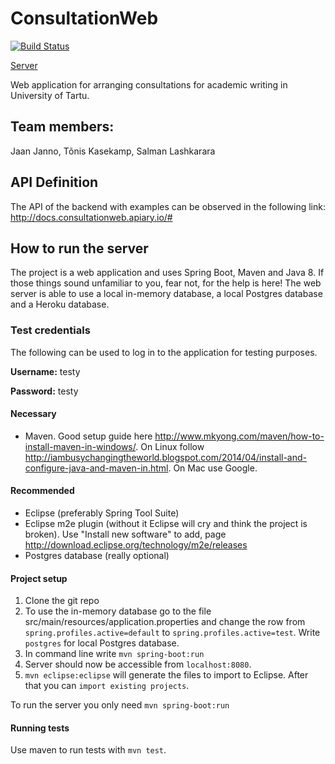 # ConsultationWeb
[![Build Status](https://travis-ci.org/JaanJanno/ConsultationWeb.svg?branch=master)](https://travis-ci.org/JaanJanno/ConsultationWeb)

[Server](http://avok.herokuapp.com/)

Web application for arranging consultations for academic writing in University of Tartu.

## Team members:

Jaan Janno,
Tõnis Kasekamp, 
Salman Lashkarara

## API Definition
The API of the backend with examples can be observed in the following link:
http://docs.consultationweb.apiary.io/#

## How to run the server
The project is a web application and uses Spring Boot, Maven and Java 8. If those things sound unfamiliar to you, fear not, for the help is here!
The web server is able to use a local in-memory database, a local Postgres database and a Heroku database.

### Test credentials

The following can be used to log in to the application for testing purposes.

**Username:** testy

**Password:** testy

#### Necessary
* Maven. Good setup guide here http://www.mkyong.com/maven/how-to-install-maven-in-windows/. On Linux follow http://iambusychangingtheworld.blogspot.com/2014/04/install-and-configure-java-and-maven-in.html. On Mac use Google.

#### Recommended
* Eclipse (preferably Spring Tool Suite)
* Eclipse m2e plugin (without it Eclipse will cry and think the project is broken). Use "Install new software" to add, page http://download.eclipse.org/technology/m2e/releases
* Postgres database (really optional)

#### Project setup
1. Clone the git repo
2.  To use the in-memory database go to the file src/main/resources/application.properties and change the row from  `spring.profiles.active=default` to `spring.profiles.active=test`. Write `postgres` for local Postgres database. 
3. In command line write `mvn spring-boot:run`
4. Server should now be accessible from `localhost:8080`. 
5. `mvn eclipse:eclipse` will generate the files to import to Eclipse. After that you can `import existing projects`.

To run the server you only need `mvn spring-boot:run`

#### Running tests
Use maven to run tests with `mvn test`.
